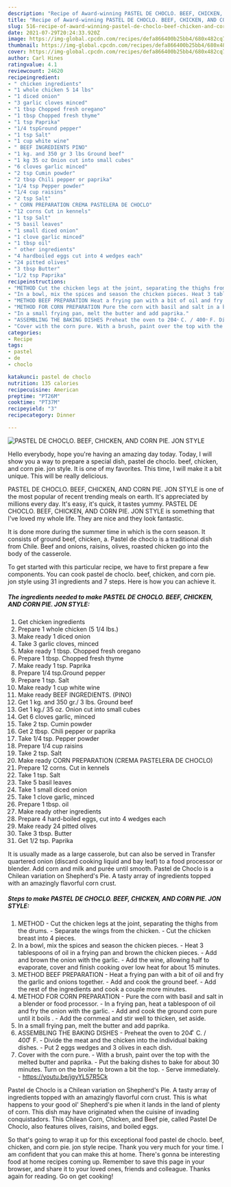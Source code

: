 ```yaml
---
description: "Recipe of Award-winning PASTEL DE CHOCLO. BEEF, CHICKEN, AND CORN PIE. JON STYLE"
title: "Recipe of Award-winning PASTEL DE CHOCLO. BEEF, CHICKEN, AND CORN PIE. JON STYLE"
slug: 516-recipe-of-award-winning-pastel-de-choclo-beef-chicken-and-corn-pie-jon-style
date: 2021-07-29T20:24:33.920Z
image: https://img-global.cpcdn.com/recipes/defa866400b25bb4/680x482cq70/pastel-de-choclo-beef-chicken-and-corn-pie-jon-style-recipe-main-photo.jpg
thumbnail: https://img-global.cpcdn.com/recipes/defa866400b25bb4/680x482cq70/pastel-de-choclo-beef-chicken-and-corn-pie-jon-style-recipe-main-photo.jpg
cover: https://img-global.cpcdn.com/recipes/defa866400b25bb4/680x482cq70/pastel-de-choclo-beef-chicken-and-corn-pie-jon-style-recipe-main-photo.jpg
author: Carl Hines
ratingvalue: 4.1
reviewcount: 24620
recipeingredient:
- " chicken ingredients"
- "1 whole chicken 5 14 lbs"
- "1 diced onion"
- "3 garlic cloves minced"
- "1 tbsp Chopped fresh oregano"
- "1 tbsp Chopped fresh thyme"
- "1 tsp Paprika"
- "1/4 tspGround pepper"
- "1 tsp Salt"
- "1 cup white wine"
- " BEEF INGREDIENTS PINO"
- "1 kg. and 350 gr 3 lbs Ground beef"
- "1 kg 35 oz Onion cut into small cubes"
- "6 cloves garlic minced"
- "2 tsp Cumin powder"
- "2 tbsp Chili pepper or paprika"
- "1/4 tsp Pepper powder"
- "1/4 cup raisins"
- "2 tsp Salt"
- " CORN PREPARATION CREMA PASTELERA DE CHOCLO"
- "12 corns Cut in kennels"
- "1 tsp Salt"
- "5 basil leaves"
- "1 small diced onion"
- "1 clove garlic minced"
- "1 tbsp oil"
- " other ingredients"
- "4 hardboiled eggs cut into 4 wedges each"
- "24 pitted olives"
- "3 tbsp Butter"
- "1/2 tsp Paprika"
recipeinstructions:
- "METHOD Cut the chicken legs at the joint, separating the thighs from the drums. Separate the wings from the chicken. Cut the chicken breast into 4 pieces."
- "In a bowl, mix the spices and season the chicken pieces. Heat 3 tablespoons of oil in a frying pan and brown the chicken pieces. Add and brown the onion with the garlic. Add the wine, allowing half to evaporate, cover and finish cooking over low heat for about 15 minutes."
- "METHOD BEEF PREPARATION Heat a frying pan with a bit of oil and fry the garlic and onions together. Add and cook the ground beef. Add the rest of the ingredients and cook a couple more minutes."
- "METHOD FOR CORN PREPARATION Pure the corn with basil and salt in a blender or food processor. In a frying pan, heat a tablespoon of oil and fry the onion with the garlic. Add and cook the ground corn pure until it boils . Add the cornmeal and stir well to thicken, set aside."
- "In a small frying pan, melt the butter and add paprika."
- "ASSEMBLING THE BAKING DISHES Preheat the oven to 204 ͦ C. / 400 ͦ F. Divide the meat and the chicken into the individual baking dishes. Put 2 eggs wedges and 3 olives in each dish."
- "Cover with the corn pure. With a brush, paint over the top with the melted butter and paprika. Put the baking dishes to bake for about 30 minutes. Turn on the broiler to brown a bit the top. Serve immediately. https://youtu.be/jgyYL57R5Ck"
categories:
- Recipe
tags:
- pastel
- de
- choclo

katakunci: pastel de choclo 
nutrition: 135 calories
recipecuisine: American
preptime: "PT26M"
cooktime: "PT37M"
recipeyield: "3"
recipecategory: Dinner

---
```



![PASTEL DE CHOCLO. BEEF, CHICKEN, AND CORN PIE. JON STYLE](https://img-global.cpcdn.com/recipes/defa866400b25bb4/680x482cq70/pastel-de-choclo-beef-chicken-and-corn-pie-jon-style-recipe-main-photo.jpg)

Hello everybody, hope you're having an amazing day today. Today, I will show you a way to prepare a special dish, pastel de choclo. beef, chicken, and corn pie. jon style. It is one of my favorites. This time, I will make it a bit unique. This will be really delicious.

PASTEL DE CHOCLO. BEEF, CHICKEN, AND CORN PIE. JON STYLE is one of the most popular of recent trending meals on earth. It's appreciated by millions every day. It's easy, it's quick, it tastes yummy. PASTEL DE CHOCLO. BEEF, CHICKEN, AND CORN PIE. JON STYLE is something that I've loved my whole life. They are nice and they look fantastic.

It is done more during the summer time in which is the corn season. It consists of ground beef, chicken, a. Pastel de choclo is a traditional dish from Chile. Beef and onions, raisins, olives, roasted chicken go into the body of the casserole.


To get started with this particular recipe, we have to first prepare a few components. You can cook pastel de choclo. beef, chicken, and corn pie. jon style using 31 ingredients and 7 steps. Here is how you can achieve it.

<!--inarticleads1-->

##### The ingredients needed to make PASTEL DE CHOCLO. BEEF, CHICKEN, AND CORN PIE. JON STYLE:

1. Get  chicken ingredients
1. Prepare 1 whole chicken (5 1/4 lbs.)
1. Make ready 1 diced onion
1. Take 3 garlic cloves, minced
1. Make ready 1 tbsp. Chopped fresh oregano
1. Prepare 1 tbsp. Chopped fresh thyme
1. Make ready 1 tsp. Paprika
1. Prepare 1/4 tsp.Ground pepper
1. Prepare 1 tsp. Salt
1. Make ready 1 cup white wine
1. Make ready  BEEF INGREDIENTS. (PINO)
1. Get 1 kg. and 350 gr./ 3 lbs. Ground beef
1. Get 1 kg./ 35 oz. Onion cut into small cubes
1. Get 6 cloves garlic, minced
1. Take 2 tsp. Cumin powder
1. Get 2 tbsp. Chili pepper or paprika
1. Take 1/4 tsp. Pepper powder
1. Prepare 1/4 cup raisins
1. Take 2 tsp. Salt
1. Make ready  CORN PREPARATION (CREMA PASTELERA DE CHOCLO)
1. Prepare 12 corns. Cut in kennels
1. Take 1 tsp. Salt
1. Take 5 basil leaves
1. Take 1 small diced onion
1. Take 1 clove garlic, minced
1. Prepare 1 tbsp. oil
1. Make ready  other ingredients
1. Prepare 4 hard-boiled eggs, cut into 4 wedges each
1. Make ready 24 pitted olives
1. Take 3 tbsp. Butter
1. Get 1/2 tsp. Paprika


It is usually made as a large casserole, but can also be served in Transfer quartered onion (discard cooking liquid and bay leaf) to a food processor or blender. Add corn and milk and purée until smooth. Pastel de Choclo is a Chilean variation on Shepherd&#39;s Pie. A tasty array of ingredients topped with an amazingly flavorful corn crust. 

<!--inarticleads2-->

##### Steps to make PASTEL DE CHOCLO. BEEF, CHICKEN, AND CORN PIE. JON STYLE:

1. METHOD - Cut the chicken legs at the joint, separating the thighs from the drums. - Separate the wings from the chicken. - Cut the chicken breast into 4 pieces.
1. In a bowl, mix the spices and season the chicken pieces. - Heat 3 tablespoons of oil in a frying pan and brown the chicken pieces. - Add and brown the onion with the garlic. - Add the wine, allowing half to evaporate, cover and finish cooking over low heat for about 15 minutes.
1. METHOD BEEF PREPARATION - Heat a frying pan with a bit of oil and fry the garlic and onions together. - Add and cook the ground beef. - Add the rest of the ingredients and cook a couple more minutes.
1. METHOD FOR CORN PREPARATION - Pure the corn with basil and salt in a blender or food processor. - In a frying pan, heat a tablespoon of oil and fry the onion with the garlic. - Add and cook the ground corn pure until it boils . - Add the cornmeal and stir well to thicken, set aside.
1. In a small frying pan, melt the butter and add paprika.
1. ASSEMBLING THE BAKING DISHES - Preheat the oven to 204 ͦ C. / 400 ͦ F. - Divide the meat and the chicken into the individual baking dishes. - Put 2 eggs wedges and 3 olives in each dish.
1. Cover with the corn pure. - With a brush, paint over the top with the melted butter and paprika. - Put the baking dishes to bake for about 30 minutes. Turn on the broiler to brown a bit the top. - Serve immediately. - https://youtu.be/jgyYL57R5Ck


Pastel de Choclo is a Chilean variation on Shepherd&#39;s Pie. A tasty array of ingredients topped with an amazingly flavorful corn crust. This is what happens to your good ol&#39; Shepherd&#39;s pie when it lands in the land of plenty of corn. This dish may have originated when the cuisine of invading conquistadors. This Chilean Corn, Chicken, and Beef pie, called Pastel De Choclo, also features olives, raisins, and boiled eggs. 

So that's going to wrap it up for this exceptional food pastel de choclo. beef, chicken, and corn pie. jon style recipe. Thank you very much for your time. I am confident that you can make this at home. There's gonna be interesting food at home recipes coming up. Remember to save this page in your browser, and share it to your loved ones, friends and colleague. Thanks again for reading. Go on get cooking!
